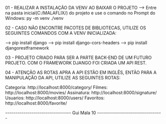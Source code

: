 01 - REALIZAR A INSTALAÇÃO DA VENV AO BAIXAR O PROJETO
--> Entre na pasta inicial(C:/MALAFLIX/) do projeto e use o comando no Prompt do Windows: py -m venv ./venv

02 - CASO NÃO ENCONTRE PACOTES DE BIBLIOTECAS, UTILIZE OS SEGUINTES COMANDOS COM A VENV INICIALIZADA:

--> pip install django
--> pip install django-cors-headers
--> pip install djangorestframework

03 - PROJETO CRIADO PARA SER A PARTE BACK-END DE UM FUTURO PROJETO. COM O FRAMEWORK DJANGO FOI CRIADA UM API REST.

04 - ATENÇÃO AS ROTAS APRA A API ESTÃO EM INGLÊS, ENTÃO PARA A MANIPULAÇÃO DA API, UTILIZE AS SEGUINTES ROTAS: 

Categoria: http://localhost:8000/category/
Filmes: http://localhost:8000/movies/
Assinatura: http://localhost:8000/signature/
Usuarios: http://localhost:8000/users/
Favoritos: http://localhost:8000/favorite/

--------------------------------- Gui Mala 10 ---------------------------------
